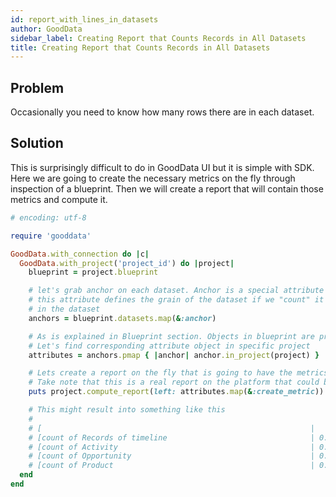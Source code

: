 ```yaml
---
id: report_with_lines_in_datasets
author: GoodData
sidebar_label: Creating Report that Counts Records in All Datasets
title: Creating Report that Counts Records in All Datasets
---
```


Problem
-------

Occasionally you need to know how many rows there are in each dataset.

Solution
--------

This is surprisingly difficult to do in GoodData UI but it is simple
with SDK. Here we are going to create the necessary metrics on the fly
through inspection of a blueprint. Then we will create a report that
will contain those metrics and compute it.


```ruby
# encoding: utf-8

require 'gooddata'

GoodData.with_connection do |c|
  GoodData.with_project('project_id') do |project|
    blueprint = project.blueprint

    # let's grab anchor on each dataset. Anchor is a special attribute on each dataset
    # this attribute defines the grain of the dataset if we "count" it we will get the number of lines
    # in the dataset
    anchors = blueprint.datasets.map(&:anchor)

    # As is explained in Blueprint section. Objects in blueprint are project agnostic.
    # Let's find corresponding attribute object in specific project
    attributes = anchors.pmap { |anchor| anchor.in_project(project) }

    # Lets create a report on the fly that is going to have the metrics in the rows
    # Take note that this is a real report on the platform that could be saved and alter reused
    puts project.compute_report(left: attributes.map(&:create_metric))

    # This might result into something like this
    #
    # [                                                            |   Values   ]
    # [count of Records of timeline                                | 0.7306E4   ]
    # [count of Activity                                           | 0.61496E6  ]
    # [count of Opportunity                                        | 0.85171E6  ]
    # [count of Product                                            | 0.5E1      ]
  end
end
```
